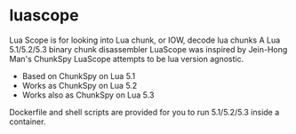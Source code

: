 # luascope

Lua Scope is for looking into Lua chunk, or IOW, decode lua chunks
A Lua 5.1/5.2/5.3 binary chunk disassembler
LuaScope was inspired by Jein-Hong Man's ChunkSpy
LuaScope attempts to be lua version agnostic.

- Based on ChunkSpy on Lua 5.1
- Works as ChunkSpy on Lua 5.2
- Works also as ChunkSpy on Lua 5.3


Dockerfile and shell scripts are provided for you to run 5.1/5.2/5.3 inside a container.
